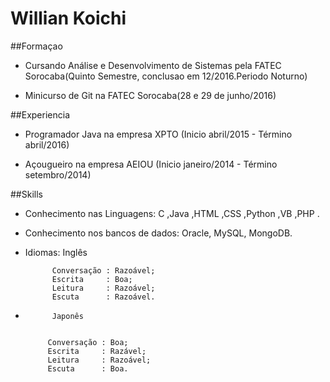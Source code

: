 # Willian Koichi
##Formaçao
- Cursando Análise e Desenvolvimento de Sistemas pela FATEC Sorocaba(Quinto Semestre, conclusao em 12/2016.Periodo Noturno)

- Minicurso de Git na FATEC Sorocaba(28 e 29 de junho/2016)


##Experiencia
- Programador Java na empresa XPTO 
 (Inicio abril/2015 - Término abril/2016)


- Açougueiro na empresa AEIOU
 (Inicio janeiro/2014 - Término setembro/2014)


##Skills
- Conhecimento nas Linguagens: C ,Java ,HTML ,CSS ,Python ,VB ,PHP .
- Conhecimento nos bancos de dados: Oracle, MySQL, MongoDB.


- Idiomas: Inglês
 

            Conversação : Razoável;
            Escrita     : Boa;
            Leitura     : Razoável;
            Escuta      : Razoável.

-           Japonês
           
           
           Conversação : Boa;
           Escrita     : Razável;
           Leitura     : Razoável;
           Escuta      : Boa.
           
